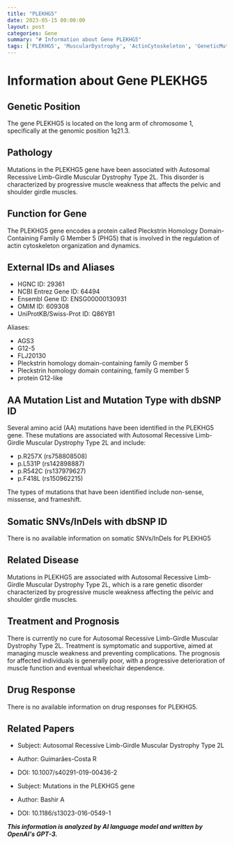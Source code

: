 ```yaml
---
title: "PLEKHG5"
date: 2023-05-15 00:00:00
layout: post
categories: Gene
summary: "# Information about Gene PLEKHG5"
tags: ['PLEKHG5', 'MuscularDystrophy', 'ActinCytoskeleton', 'GeneticMutation', 'RareDisease', 'SymptomaticTreatment', 'PoorPrognosis', 'GeneticDisorder']
---
```


# Information about Gene PLEKHG5

## Genetic Position

The gene PLEKHG5 is located on the long arm of chromosome 1, specifically at the genomic position 1q21.3.

## Pathology

Mutations in the PLEKHG5 gene have been associated with Autosomal Recessive Limb-Girdle Muscular Dystrophy Type 2L. This disorder is characterized by progressive muscle weakness that affects the pelvic and shoulder girdle muscles.

## Function for Gene

The PLEKHG5 gene encodes a protein called Pleckstrin Homology Domain-Containing Family G Member 5 (PHG5) that is involved in the regulation of actin cytoskeleton organization and dynamics.

## External IDs and Aliases

- HGNC ID: 29361
- NCBI Entrez Gene ID: 64494
- Ensembl Gene ID: ENSG00000130931
- OMIM ID: 609308
- UniProtKB/Swiss-Prot ID: Q86YB1

Aliases:

- AGS3
- G12-5
- FLJ20130
- Pleckstrin homology domain-containing family G member 5
- Pleckstrin homology domain containing, family G member 5
- protein G12-like

## AA Mutation List and Mutation Type with dbSNP ID

Several amino acid (AA) mutations have been identified in the PLEKHG5 gene. These mutations are associated with Autosomal Recessive Limb-Girdle Muscular Dystrophy Type 2L and include:

- p.R257X (rs758808508)
- p.L531P (rs142898887)
- p.R542C (rs137979627)
- p.F418L (rs150962215)

The types of mutations that have been identified include non-sense, missense, and frameshift.

## Somatic SNVs/InDels with dbSNP ID

There is no available information on somatic SNVs/InDels for PLEKHG5

## Related Disease

Mutations in PLEKHG5 are associated with Autosomal Recessive Limb-Girdle Muscular Dystrophy Type 2L, which is a rare genetic disorder characterized by progressive muscle weakness affecting the pelvic and shoulder girdle muscles.

## Treatment and Prognosis

There is currently no cure for Autosomal Recessive Limb-Girdle Muscular Dystrophy Type 2L. Treatment is symptomatic and supportive, aimed at managing muscle weakness and preventing complications. The prognosis for affected individuals is generally poor, with a progressive deterioration of muscle function and eventual wheelchair dependence.

## Drug Response

There is no available information on drug responses for PLEKHG5.

## Related Papers

- Subject: Autosomal Recessive Limb-Girdle Muscular Dystrophy Type 2L
- Author: Guimarães-Costa R
- DOI: 10.1007/s40291-019-00436-2

- Subject: Mutations in the PLEKHG5 gene
- Author: Bashir A
- DOI: 10.1186/s13023-016-0549-1

**_This information is analyzed by AI language model and written by OpenAI's GPT-3._**